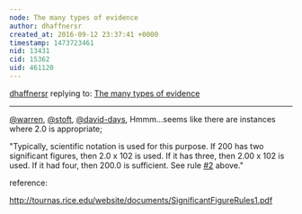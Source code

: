 ```yaml
---
node: The many types of evidence
author: dhaffnersr
created_at: 2016-09-12 23:37:41 +0000
timestamp: 1473723461
nid: 13431
cid: 15362
uid: 461120
---
```




[dhaffnersr](../profile/dhaffnersr) replying to: [The many types of evidence](../notes/warren/09-08-2016/the-many-types-of-evidence)

----
[@warren](/profile/warren), [@stoft](/profile/stoft), [@david-days](/profile/david-days), Hmmm...seems like there are instances where 2.0 is appropriate;

"Typically, scientific notation is used for this purpose. If 200 has two significant figures, then 2.0 x 102 is used. If it has three, then 2.00 x 102 is used. If it had four, then 200.0 is sufficient. See rule [#2](/n/2) above."

reference:

http://tournas.rice.edu/website/documents/SignificantFigureRules1.pdf

